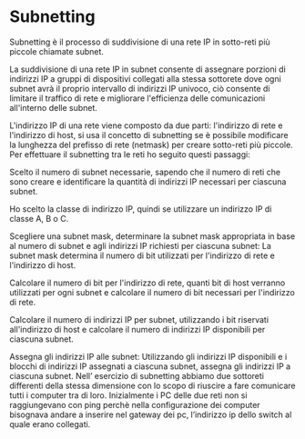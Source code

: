 # Subnetting
Subnetting è il processo di suddivisione di una rete IP in sotto-reti più piccole chiamate subnet. 

La suddivisione di una rete IP in subnet consente di assegnare porzioni di indirizzi IP a gruppi di dispositivi collegati alla stessa sottorete dove ogni subnet avrà il proprio intervallo di indirizzi IP univoco, ciò consente di limitare il traffico di rete e migliorare l'efficienza delle comunicazioni all'interno delle subnet.

L'indirizzo IP di una rete viene composto da due parti: l'indirizzo di rete e l'indirizzo di host, si usa il concetto di subnetting se è possibile modificare la lunghezza del prefisso di rete (netmask) per creare sotto-reti più piccole.
Per effettuare il subnetting tra le reti ho seguito questi passaggi:

Scelto il numero di subnet necessarie, sapendo che il numero di reti che sono creare e identificare la quantità di indirizzi IP necessari per ciascuna subnet.

Ho scelto la classe di indirizzo IP, quindi se utilizzare un indirizzo IP di classe A, B o C.

Scegliere una subnet mask, determinare la subnet mask appropriata in base al numero di subnet e agli indirizzi IP richiesti per ciascuna subnet: La subnet mask determina il numero di bit utilizzati per l'indirizzo di rete e l'indirizzo di host.

Calcolare il numero di bit per l'indirizzo di rete, quanti bit di host verranno utilizzati per ogni subnet e calcolare il numero di bit necessari per l'indirizzo di rete.

Calcolare il numero di indirizzi IP per subnet, utilizzando i bit riservati all'indirizzo di host e calcolare il numero di indirizzi IP disponibili per ciascuna subnet.

Assegna gli indirizzi IP alle subnet: Utilizzando gli indirizzi IP disponibili e i blocchi di indirizzi IP assegnati a ciascuna subnet, assegna gli indirizzi IP a ciascuna subnet.
Nell’ esercizio di subnetting abbiamo due sottoreti differenti della stessa dimensione con lo scopo di riuscire a fare comunicare tutti i computer tra di loro.
Inizialmente i PC delle due reti non si raggiungevano con ping perchè nella configurazione dei computer bisognava andare a inserire nel gateway dei pc, l’indirizzo ip dello switch al quale erano collegati.

